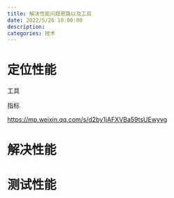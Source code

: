 ```yaml
---
title: 解决性能问题思路以及工具
date: 2022/5/26 10:00:00
description:
categories: 技术
---
```


# 定位性能

工具

指标

https://mp.weixin.qq.com/s/d2by1jAFXVBa59tsUEwyvg

# 解决性能

# 测试性能
